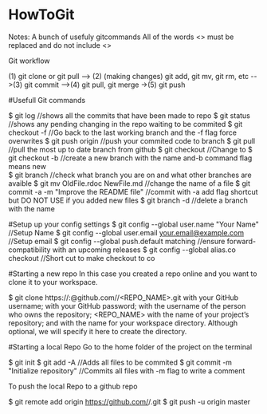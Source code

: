 # HowToGit

Notes:
A bunch of usefuly gitcommands
All of the words <> must be replaced and do not include <>


Git workflow 

(1) git clone or git pull --> (2) (making changes) git add, git mv, git rm, etc 
-->(3) git commit -->(4) git pull, git merge ->(5) git push


#Usefull Git commands

$ git log                             //shows all the commits that have been made to repo
$ git status                          //shows any pending changing in the repo waiting to be commited
$ git checkout -f                     //Go back to the last working branch and the -f flag force overwrites 
$ git push origin <NAMEOFBRANCH>      //push your commited code to branch
$ git pull                            //pull the most up to date branch from github
$ git checkout <BranchName>           //Change to <BranchName>
$ git checkout -b <BranchName>        //create a new branch with the name <BranchName> and-b command flag means new  
$ git branch                          //check what branch you are on and what other branches are avaible 
$ git mv OldFile.rdoc NewFile.md      //change the name of a file
$ git commit -a -m "Improve the README file" //commit with -a add flag shortcut but DO NOT USE if you added new files
$ git branch -d <BranchName>          //delete a branch with the name <BranchName>        


#Setup up your config settings
$ git config --global user.name "Your Name"                  //Setup Name
$ git config --global user.email your.email@example.com      //Setup email
$ git config --global push.default matching                  //ensure forward-compatibility with an upcoming releases
$ git config --global alias.co checkout                      //Short cut to make checkout to co



#Starting a new repo
In this case you created a repo online and you want to clone it to your workspace.

$ git clone https://<USERNAME>:<PASSWORD>@github.com/<OWNER>/<REPO_NAME>.git <workspace>
  <USERNAME> with your GitHub username;
  <PASSWORD> with your GitHub password;
  <OWNER> with the username of the person who owns the repository;
  <REPO_NAME> with the name of your project’s repository; and
  <workspace> with the name for your workspace directory. Although optional, we will specify it here to create the     <workspace> directory.



#Starting a local Repo
Go to the home folder of the project on the terminal

$ git init
$ git add -A                               //Adds all files to be commited
$ git commit -m "Initialize repository"    //Commits all files with -m flag to write a comment

To push the local Repo to a github repo

$ git remote add origin https://github.com/<USERNAME>/<NAMEOFREPO>.git
$ git push -u origin master

